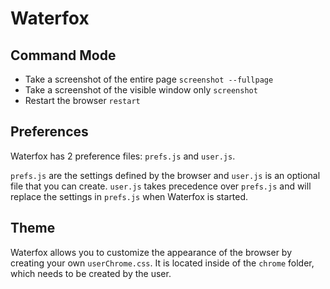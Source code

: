 # Waterfox

## Command Mode

- Take a screenshot of the entire page          `screenshot --fullpage`
- Take a screenshot of the visible window only  `screenshot`
- Restart the browser                           `restart`

## Preferences

Waterfox has 2 preference files: `prefs.js` and `user.js`.

`prefs.js` are the settings defined by the browser and `user.js` is an optional file that you can create. `user.js` takes precedence over `prefs.js` and will replace the settings in `prefs.js` when Waterfox is started.

## Theme

Waterfox allows you to customize the appearance of the browser by creating your own `userChrome.css`. It is located inside of the `chrome` folder, which needs to be created by the user.
